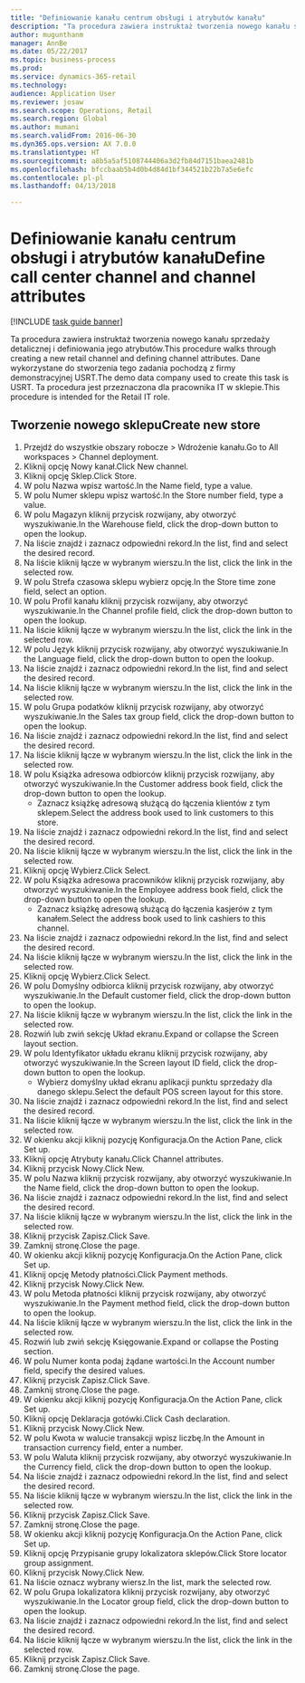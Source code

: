 ```yaml
--- 
title: "Definiowanie kanału centrum obsługi i atrybutów kanału"
description: "Ta procedura zawiera instruktaż tworzenia nowego kanału sprzedaży detalicznej i definiowania jego atrybutów."
author: mugunthanm
manager: AnnBe
ms.date: 05/22/2017
ms.topic: business-process
ms.prod: 
ms.service: dynamics-365-retail
ms.technology: 
audience: Application User
ms.reviewer: josaw
ms.search.scope: Operations, Retail
ms.search.region: Global
ms.author: mumani
ms.search.validFrom: 2016-06-30
ms.dyn365.ops.version: AX 7.0.0
ms.translationtype: HT
ms.sourcegitcommit: a8b5a5af5108744406a3d2fb84d7151baea2481b
ms.openlocfilehash: bfccbaab5b4d0b4d84d1bf344521b22b7a5e6efc
ms.contentlocale: pl-pl
ms.lasthandoff: 04/13/2018

---
```

# <a name="define-call-center-channel-and-channel-attributes"></a><span data-ttu-id="30ead-103">Definiowanie kanału centrum obsługi i atrybutów kanału</span><span class="sxs-lookup"><span data-stu-id="30ead-103">Define call center channel and channel attributes</span></span>

[!INCLUDE [task guide banner](../includes/task-guide-banner.md)]

<span data-ttu-id="30ead-104">Ta procedura zawiera instruktaż tworzenia nowego kanału sprzedaży detalicznej i definiowania jego atrybutów.</span><span class="sxs-lookup"><span data-stu-id="30ead-104">This procedure walks through creating a new retail channel and defining channel attributes.</span></span> <span data-ttu-id="30ead-105">Dane wykorzystane do stworzenia tego zadania pochodzą z firmy demonstracyjnej USRT.</span><span class="sxs-lookup"><span data-stu-id="30ead-105">The demo data company used to create this task is USRT.</span></span> <span data-ttu-id="30ead-106">Ta procedura jest przeznaczona dla pracownika IT w sklepie.</span><span class="sxs-lookup"><span data-stu-id="30ead-106">This procedure is intended for the Retail IT role.</span></span>


## <a name="create-new-store"></a><span data-ttu-id="30ead-107">Tworzenie nowego sklepu</span><span class="sxs-lookup"><span data-stu-id="30ead-107">Create new store</span></span>
1. <span data-ttu-id="30ead-108">Przejdź do wszystkie obszary robocze > Wdrożenie kanału.</span><span class="sxs-lookup"><span data-stu-id="30ead-108">Go to All workspaces > Channel deployment.</span></span>
2. <span data-ttu-id="30ead-109">Kliknij opcję Nowy kanał.</span><span class="sxs-lookup"><span data-stu-id="30ead-109">Click New channel.</span></span>
3. <span data-ttu-id="30ead-110">Kliknij opcję Sklep.</span><span class="sxs-lookup"><span data-stu-id="30ead-110">Click Store.</span></span>
4. <span data-ttu-id="30ead-111">W polu Nazwa wpisz wartość.</span><span class="sxs-lookup"><span data-stu-id="30ead-111">In the Name field, type a value.</span></span>
5. <span data-ttu-id="30ead-112">W polu Numer sklepu wpisz wartość.</span><span class="sxs-lookup"><span data-stu-id="30ead-112">In the Store number field, type a value.</span></span>
6. <span data-ttu-id="30ead-113">W polu Magazyn kliknij przycisk rozwijany, aby otworzyć wyszukiwanie.</span><span class="sxs-lookup"><span data-stu-id="30ead-113">In the Warehouse field, click the drop-down button to open the lookup.</span></span>
7. <span data-ttu-id="30ead-114">Na liście znajdź i zaznacz odpowiedni rekord.</span><span class="sxs-lookup"><span data-stu-id="30ead-114">In the list, find and select the desired record.</span></span>
8. <span data-ttu-id="30ead-115">Na liście kliknij łącze w wybranym wierszu.</span><span class="sxs-lookup"><span data-stu-id="30ead-115">In the list, click the link in the selected row.</span></span>
9. <span data-ttu-id="30ead-116">W polu Strefa czasowa sklepu wybierz opcję.</span><span class="sxs-lookup"><span data-stu-id="30ead-116">In the Store time zone field, select an option.</span></span>
10. <span data-ttu-id="30ead-117">W polu Profil kanału kliknij przycisk rozwijany, aby otworzyć wyszukiwanie.</span><span class="sxs-lookup"><span data-stu-id="30ead-117">In the Channel profile field, click the drop-down button to open the lookup.</span></span>
11. <span data-ttu-id="30ead-118">Na liście kliknij łącze w wybranym wierszu.</span><span class="sxs-lookup"><span data-stu-id="30ead-118">In the list, click the link in the selected row.</span></span>
12. <span data-ttu-id="30ead-119">W polu Język kliknij przycisk rozwijany, aby otworzyć wyszukiwanie.</span><span class="sxs-lookup"><span data-stu-id="30ead-119">In the Language field, click the drop-down button to open the lookup.</span></span>
13. <span data-ttu-id="30ead-120">Na liście znajdź i zaznacz odpowiedni rekord.</span><span class="sxs-lookup"><span data-stu-id="30ead-120">In the list, find and select the desired record.</span></span>
14. <span data-ttu-id="30ead-121">Na liście kliknij łącze w wybranym wierszu.</span><span class="sxs-lookup"><span data-stu-id="30ead-121">In the list, click the link in the selected row.</span></span>
15. <span data-ttu-id="30ead-122">W polu Grupa podatków kliknij przycisk rozwijany, aby otworzyć wyszukiwanie.</span><span class="sxs-lookup"><span data-stu-id="30ead-122">In the Sales tax group field, click the drop-down button to open the lookup.</span></span>
16. <span data-ttu-id="30ead-123">Na liście znajdź i zaznacz odpowiedni rekord.</span><span class="sxs-lookup"><span data-stu-id="30ead-123">In the list, find and select the desired record.</span></span>
17. <span data-ttu-id="30ead-124">Na liście kliknij łącze w wybranym wierszu.</span><span class="sxs-lookup"><span data-stu-id="30ead-124">In the list, click the link in the selected row.</span></span>
18. <span data-ttu-id="30ead-125">W polu Książka adresowa odbiorców kliknij przycisk rozwijany, aby otworzyć wyszukiwanie.</span><span class="sxs-lookup"><span data-stu-id="30ead-125">In the Customer address book field, click the drop-down button to open the lookup.</span></span>
    * <span data-ttu-id="30ead-126">Zaznacz książkę adresową służącą do łączenia klientów z tym sklepem.</span><span class="sxs-lookup"><span data-stu-id="30ead-126">Select the address book used to link customers to this store.</span></span>  
19. <span data-ttu-id="30ead-127">Na liście znajdź i zaznacz odpowiedni rekord.</span><span class="sxs-lookup"><span data-stu-id="30ead-127">In the list, find and select the desired record.</span></span>
20. <span data-ttu-id="30ead-128">Na liście kliknij łącze w wybranym wierszu.</span><span class="sxs-lookup"><span data-stu-id="30ead-128">In the list, click the link in the selected row.</span></span>
21. <span data-ttu-id="30ead-129">Kliknij opcję Wybierz.</span><span class="sxs-lookup"><span data-stu-id="30ead-129">Click Select.</span></span>
22. <span data-ttu-id="30ead-130">W polu Książka adresowa pracowników kliknij przycisk rozwijany, aby otworzyć wyszukiwanie.</span><span class="sxs-lookup"><span data-stu-id="30ead-130">In the Employee address book field, click the drop-down button to open the lookup.</span></span>
    * <span data-ttu-id="30ead-131">Zaznacz książkę adresową służącą do łączenia kasjerów z tym kanałem.</span><span class="sxs-lookup"><span data-stu-id="30ead-131">Select the address book used to link cashiers to this channel.</span></span>  
23. <span data-ttu-id="30ead-132">Na liście znajdź i zaznacz odpowiedni rekord.</span><span class="sxs-lookup"><span data-stu-id="30ead-132">In the list, find and select the desired record.</span></span>
24. <span data-ttu-id="30ead-133">Na liście kliknij łącze w wybranym wierszu.</span><span class="sxs-lookup"><span data-stu-id="30ead-133">In the list, click the link in the selected row.</span></span>
25. <span data-ttu-id="30ead-134">Kliknij opcję Wybierz.</span><span class="sxs-lookup"><span data-stu-id="30ead-134">Click Select.</span></span>
26. <span data-ttu-id="30ead-135">W polu Domyślny odbiorca kliknij przycisk rozwijany, aby otworzyć wyszukiwanie.</span><span class="sxs-lookup"><span data-stu-id="30ead-135">In the Default customer field, click the drop-down button to open the lookup.</span></span>
27. <span data-ttu-id="30ead-136">Na liście kliknij łącze w wybranym wierszu.</span><span class="sxs-lookup"><span data-stu-id="30ead-136">In the list, click the link in the selected row.</span></span>
28. <span data-ttu-id="30ead-137">Rozwiń lub zwiń sekcję Układ ekranu.</span><span class="sxs-lookup"><span data-stu-id="30ead-137">Expand or collapse the Screen layout section.</span></span>
29. <span data-ttu-id="30ead-138">W polu Identyfikator układu ekranu kliknij przycisk rozwijany, aby otworzyć wyszukiwanie.</span><span class="sxs-lookup"><span data-stu-id="30ead-138">In the Screen layout ID field, click the drop-down button to open the lookup.</span></span>
    * <span data-ttu-id="30ead-139">Wybierz domyślny układ ekranu aplikacji punktu sprzedaży dla danego sklepu.</span><span class="sxs-lookup"><span data-stu-id="30ead-139">Select the default POS screen layout for this store.</span></span>  
30. <span data-ttu-id="30ead-140">Na liście znajdź i zaznacz odpowiedni rekord.</span><span class="sxs-lookup"><span data-stu-id="30ead-140">In the list, find and select the desired record.</span></span>
31. <span data-ttu-id="30ead-141">Na liście kliknij łącze w wybranym wierszu.</span><span class="sxs-lookup"><span data-stu-id="30ead-141">In the list, click the link in the selected row.</span></span>
32. <span data-ttu-id="30ead-142">W okienku akcji kliknij pozycję Konfiguracja.</span><span class="sxs-lookup"><span data-stu-id="30ead-142">On the Action Pane, click Set up.</span></span>
33. <span data-ttu-id="30ead-143">Kliknij opcję Atrybuty kanału.</span><span class="sxs-lookup"><span data-stu-id="30ead-143">Click Channel attributes.</span></span>
34. <span data-ttu-id="30ead-144">Kliknij przycisk Nowy.</span><span class="sxs-lookup"><span data-stu-id="30ead-144">Click New.</span></span>
35. <span data-ttu-id="30ead-145">W polu Nazwa kliknij przycisk rozwijany, aby otworzyć wyszukiwanie.</span><span class="sxs-lookup"><span data-stu-id="30ead-145">In the Name field, click the drop-down button to open the lookup.</span></span>
36. <span data-ttu-id="30ead-146">Na liście znajdź i zaznacz odpowiedni rekord.</span><span class="sxs-lookup"><span data-stu-id="30ead-146">In the list, find and select the desired record.</span></span>
37. <span data-ttu-id="30ead-147">Na liście kliknij łącze w wybranym wierszu.</span><span class="sxs-lookup"><span data-stu-id="30ead-147">In the list, click the link in the selected row.</span></span>
38. <span data-ttu-id="30ead-148">Kliknij przycisk Zapisz.</span><span class="sxs-lookup"><span data-stu-id="30ead-148">Click Save.</span></span>
39. <span data-ttu-id="30ead-149">Zamknij stronę.</span><span class="sxs-lookup"><span data-stu-id="30ead-149">Close the page.</span></span>
40. <span data-ttu-id="30ead-150">W okienku akcji kliknij pozycję Konfiguracja.</span><span class="sxs-lookup"><span data-stu-id="30ead-150">On the Action Pane, click Set up.</span></span>
41. <span data-ttu-id="30ead-151">Kliknij opcję Metody płatności.</span><span class="sxs-lookup"><span data-stu-id="30ead-151">Click Payment methods.</span></span>
42. <span data-ttu-id="30ead-152">Kliknij przycisk Nowy.</span><span class="sxs-lookup"><span data-stu-id="30ead-152">Click New.</span></span>
43. <span data-ttu-id="30ead-153">W polu Metoda płatności kliknij przycisk rozwijany, aby otworzyć wyszukiwanie.</span><span class="sxs-lookup"><span data-stu-id="30ead-153">In the Payment method field, click the drop-down button to open the lookup.</span></span>
44. <span data-ttu-id="30ead-154">Na liście kliknij łącze w wybranym wierszu.</span><span class="sxs-lookup"><span data-stu-id="30ead-154">In the list, click the link in the selected row.</span></span>
45. <span data-ttu-id="30ead-155">Rozwiń lub zwiń sekcję Księgowanie.</span><span class="sxs-lookup"><span data-stu-id="30ead-155">Expand or collapse the Posting section.</span></span>
46. <span data-ttu-id="30ead-156">W polu Numer konta podaj żądane wartości.</span><span class="sxs-lookup"><span data-stu-id="30ead-156">In the Account number field, specify the desired values.</span></span>
47. <span data-ttu-id="30ead-157">Kliknij przycisk Zapisz.</span><span class="sxs-lookup"><span data-stu-id="30ead-157">Click Save.</span></span>
48. <span data-ttu-id="30ead-158">Zamknij stronę.</span><span class="sxs-lookup"><span data-stu-id="30ead-158">Close the page.</span></span>
49. <span data-ttu-id="30ead-159">W okienku akcji kliknij pozycję Konfiguracja.</span><span class="sxs-lookup"><span data-stu-id="30ead-159">On the Action Pane, click Set up.</span></span>
50. <span data-ttu-id="30ead-160">Kliknij opcję Deklaracja gotówki.</span><span class="sxs-lookup"><span data-stu-id="30ead-160">Click Cash declaration.</span></span>
51. <span data-ttu-id="30ead-161">Kliknij przycisk Nowy.</span><span class="sxs-lookup"><span data-stu-id="30ead-161">Click New.</span></span>
52. <span data-ttu-id="30ead-162">W polu Kwota w walucie transakcji wpisz liczbę.</span><span class="sxs-lookup"><span data-stu-id="30ead-162">In the Amount in transaction currency field, enter a number.</span></span>
53. <span data-ttu-id="30ead-163">W polu Waluta kliknij przycisk rozwijany, aby otworzyć wyszukiwanie.</span><span class="sxs-lookup"><span data-stu-id="30ead-163">In the Currency field, click the drop-down button to open the lookup.</span></span>
54. <span data-ttu-id="30ead-164">Na liście znajdź i zaznacz odpowiedni rekord.</span><span class="sxs-lookup"><span data-stu-id="30ead-164">In the list, find and select the desired record.</span></span>
55. <span data-ttu-id="30ead-165">Na liście kliknij łącze w wybranym wierszu.</span><span class="sxs-lookup"><span data-stu-id="30ead-165">In the list, click the link in the selected row.</span></span>
56. <span data-ttu-id="30ead-166">Kliknij przycisk Zapisz.</span><span class="sxs-lookup"><span data-stu-id="30ead-166">Click Save.</span></span>
57. <span data-ttu-id="30ead-167">Zamknij stronę.</span><span class="sxs-lookup"><span data-stu-id="30ead-167">Close the page.</span></span>
58. <span data-ttu-id="30ead-168">W okienku akcji kliknij pozycję Konfiguracja.</span><span class="sxs-lookup"><span data-stu-id="30ead-168">On the Action Pane, click Set up.</span></span>
59. <span data-ttu-id="30ead-169">Kliknij opcję Przypisanie grupy lokalizatora sklepów.</span><span class="sxs-lookup"><span data-stu-id="30ead-169">Click Store locator group assignment.</span></span>
60. <span data-ttu-id="30ead-170">Kliknij przycisk Nowy.</span><span class="sxs-lookup"><span data-stu-id="30ead-170">Click New.</span></span>
61. <span data-ttu-id="30ead-171">Na liście oznacz wybrany wiersz.</span><span class="sxs-lookup"><span data-stu-id="30ead-171">In the list, mark the selected row.</span></span>
62. <span data-ttu-id="30ead-172">W polu Grupa lokalizatora kliknij przycisk rozwijany, aby otworzyć wyszukiwanie.</span><span class="sxs-lookup"><span data-stu-id="30ead-172">In the Locator group field, click the drop-down button to open the lookup.</span></span>
63. <span data-ttu-id="30ead-173">Na liście znajdź i zaznacz odpowiedni rekord.</span><span class="sxs-lookup"><span data-stu-id="30ead-173">In the list, find and select the desired record.</span></span>
64. <span data-ttu-id="30ead-174">Na liście kliknij łącze w wybranym wierszu.</span><span class="sxs-lookup"><span data-stu-id="30ead-174">In the list, click the link in the selected row.</span></span>
65. <span data-ttu-id="30ead-175">Kliknij przycisk Zapisz.</span><span class="sxs-lookup"><span data-stu-id="30ead-175">Click Save.</span></span>
66. <span data-ttu-id="30ead-176">Zamknij stronę.</span><span class="sxs-lookup"><span data-stu-id="30ead-176">Close the page.</span></span>


